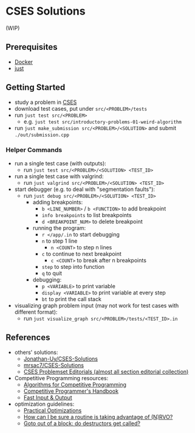 # CSES Solutions

(WIP)

## Prerequisites

- [Docker](https://docs.docker.com/engine/install/)
- [just](https://github.com/casey/just)

## Getting Started

- study a problem in [CSES](https://cses.fi/problemset/)
- download test cases, put under `src/<PROBLEM>/tests`
- run `just test src/<PROBLEM>`
  - e.g. `just test src/introductory-problems-01-weird-algorithm`
- run `just make_submission src/<PROBLEM>/<SOLUTION>` and submit `./out/submission.cpp`

### Helper Commands

- run a single test case (with outputs):
  - run `just test src/<PROBLEM>/<SOLUTION> <TEST_ID>`
- run a single test case with valgrind:
  - run `just valgrind src/<PROBLEM>/<SOLUTION> <TEST_ID>`
- start debugger (e.g. to deal with "segmentation faults"):
  - run `just debug src/<PROBLEM>/<SOLUTION> <TEST_ID>`
    - adding breakpoints:
      - `b <LINE_NUMBER>` / `b <FUNCTION>` to add breakpoint
      - `info breakpoints` to list breakpoints
      - `d <BREAKPOINT_NUM>` to delete breakpoint
    - running the program:
      - `r </app/.in` to start debugging
      - `n` to step 1 line
        - `n <COUNT>` to step n lines
      - `c` to continue to next breakpoint
        - `c <COUNT>` to break after n breakpoints
      - `step` to step into function
      - `q` to quit
    - debugging:
      - `p <VARIABLE>` to print variable
      - `display <VARIABLE>` to print variable at every step
      - `bt` to print the call stack
- visualizing graph problem input (may not work for test cases with different format):
  - run `just visualize_graph src/<PROBLEM>/tests/<TEST_ID>.in`

## References

- others' solutions:
  - [Jonathan-Uy/CSES-Solutions](https://github.com/Jonathan-Uy/CSES-Solutions)
  - [mrsac7/CSES-Solutions](https://github.com/mrsac7/CSES-Solutions)
  - [CSES Problemset Editorials (almost all section editorial collection)](https://codeforces.com/blog/entry/83343)
- Competitive Programming resources:
  - [Algorithms for Competitive Programming](https://cp-algorithms.com/)
  - [Competitive Programmer's Handbook](https://cses.fi/book/book.pdf)
  - [Fast Input & Output](https://usaco.guide/general/fast-io?lang=cpp)
- optimization guidelines:
  - [Practical Optimizations](https://youtu.be/NAVbI1HIzCE)
  - [How can I be sure a routine is taking advantage of (N)RVO?](https://stackoverflow.com/questions/9621720/how-can-i-be-sure-a-routine-is-taking-advantage-of-nrvo)
  - [Goto out of a block: do destructors get called?](https://stackoverflow.com/questions/3179936/goto-out-of-a-block-do-destructors-get-called)
